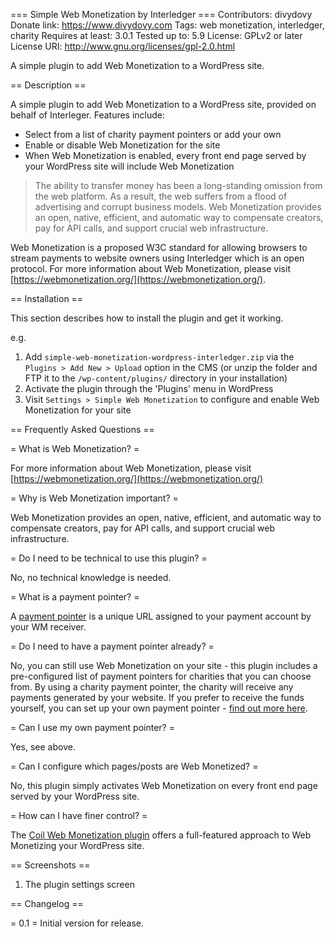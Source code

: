 === Simple Web Monetization by Interledger ===
Contributors: divydovy
Donate link: https://www.divydovy.com
Tags: web monetization, interledger, charity
Requires at least: 3.0.1
Tested up to: 5.9
License: GPLv2 or later
License URI: http://www.gnu.org/licenses/gpl-2.0.html

A simple plugin to add Web Monetization to a WordPress site. 

== Description ==

A simple plugin to add Web Monetization to a WordPress site, provided on behalf of Interleger. Features include:

* Select from a list of charity payment pointers or add your own
* Enable or disable Web Monetization for the site
* When Web Monetization is enabled, every front end page served by your WordPress site will include Web Monetization

> The ability to transfer money has been a long-standing omission from the web platform. As a result, the web suffers from a flood of advertising and corrupt business models. Web Monetization provides an open, native, efficient, and automatic way to compensate creators, pay for API calls, and support crucial web infrastructure.

Web Monetization is a proposed W3C standard for allowing browsers to stream payments to website owners using Interledger which is an open protocol. For more information about Web Monetization, please visit [https://webmonetization.org/](https://webmonetization.org/). 

== Installation ==

This section describes how to install the plugin and get it working.

e.g.

1. Add `simple-web-monetization-wordpress-interledger.zip` via the `Plugins > Add New > Upload` option in the CMS (or unzip the folder and FTP it to the `/wp-content/plugins/` directory in your installation)
1. Activate the plugin through the 'Plugins' menu in WordPress
1. Visit `Settings > Simple Web Monetization` to configure and enable Web Monetization for your site

== Frequently Asked Questions ==

= What is Web Monetization? =

For more information about Web Monetization, please visit [https://webmonetization.org/](https://webmonetization.org/)

= Why is Web Monetization important? =

Web Monetization provides an open, native, efficient, and automatic way to compensate creators, pay for API calls, and support crucial web infrastructure.

= Do I need to be technical to use this plugin? =

No, no technical knowledge is needed.

= What is a payment pointer? =

A [payment pointer](https://webmonetization.org/docs/receiving#payment-pointers) is a unique URL assigned to your payment account by your WM receiver.

= Do I need to have a payment pointer already? =

No, you can still use Web Monetization on your site - this plugin includes a pre-configured list of payment pointers for charities that you can choose from. By using a charity payment pointer, the charity will receive any payments generated by your website. If you prefer to receive the funds yourself, you can set up your own payment pointer - [find out more here](https://webmonetization.org/docs/ilp-wallets).

= Can I use my own payment pointer? =

Yes, see above.

= Can I configure which pages/posts are Web Monetized? =

No, this plugin simply activates Web Monetization on every front end page served by your WordPress site.

= How can I have finer control? =

The [Coil Web Monetization plugin](https://wordpress.org/plugins/coil-web-monetization/) offers a full-featured approach to Web Monetizing your WordPress site.

== Screenshots ==

1. The plugin settings screen

== Changelog ==

= 0.1 =
Initial version for release.
